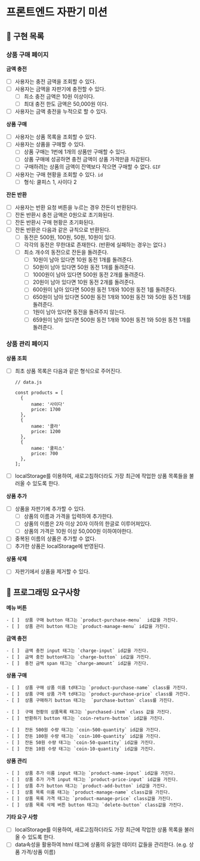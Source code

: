 # 프론트엔드 자판기 미션

## 📌 구현 목록

### 상품 구매 페이지

**금액 충전**

- [ ] 사용자는 충전 금액을 조회할 수 있다.
- [ ] 사용자는 금액을 자판기에 충전할 수 있다.
  - [ ] 최소 충전 금액은 10원 이상이다.
  - [ ] 최대 충전 한도 금액은 50,000원 이다.
- [ ] 사용자는 금액 충전을 누적으로 할 수 있다.

**상품 구매**

- [ ] 사용자는 상품 목록을 조회할 수 있다.
- [ ] 사용자는 상품을 구매할 수 있다.
  - [ ] 상품 구매는 1번에 1개의 상품만 구매할 수 있다.
  - [ ] 상품 구매에 성공하면 충전 금액이 상품 가격만큼 차감된다.
  - [ ] 구매하려는 상품의 금액이 잔액보다 작으면 구매할 수 없다. `GIF`
- [ ] 사용자는 구매 현황을 조회할 수 있다. `id`
  - [ ] 형식: 쿨피스 1, 사이다 2

**잔돈 반환**

- [ ] 사용자는 반환 요청 버튼을 누르는 경우 잔돈이 반환된다.
- [ ] 잔돈 반환시 충전 금액은 0원으로 초기화된다.
- [ ] 잔돈 반환시 구매 현황은 초기화된다.
- [ ] 잔돈 반환은 다음과 같은 규칙으로 반환된다.
  - [ ] 동전은 500원, 100원, 50원, 10원이 있다.
  - [ ] 각각의 동전은 무한대로 존재한다. (반환에 실패하는 경우는 없다.)
  - [ ] 최소 개수의 동전으로 잔돈을 돌려준다.
    - [ ] 10원이 남아 있다면 10원 동전 1개를 돌려준다.
    - [ ] 50원이 남아 있다면 50원 동전 1개를 돌려준다.
    - [ ] 1000원이 남아 있다면 500원 동전 2개를 돌려준다.
    - [ ] 20원이 남아 있다면 10원 동전 2개를 돌려준다.
    - [ ] 600원이 남아 있다면 500원 동전 1개와 100원 동전 1를 돌려준다.
    - [ ] 650원이 남아 있다면 500원 동전 1개와 100원 동전 1와 50원 동전 1개를 돌려준다.
    - [ ] 1원이 남아 있다면 동전을 돌려주지 않는다.
    - [ ] 659원이 남아 있다면 500원 동전 1개와 100원 동전 1와 50원 동전 1개를 돌려준다.

### 상품 관리 페이지

**상품 조회**

- [ ] 최초 상품 목록은 다음과 같은 형식으로 주어진다.

  ```tsx
  // data.js

  const products = [
  	{
  		name: '사이다'
  		price: 1700
  	},
  	{
  		name: '콜라'
  		price: 1200
  	},
  	{
  		name: '쿨피스'
  		price: 700
  	},
  ];
  ```

- [ ] localStorage를 이용하여, 새로고침하더라도 가장 최근에 작업한 상품 목록들을 불러올 수 있도록 한다.

**상품 추가**

- [ ] 상품을 자판기에 추가할 수 있다.
  - [ ] 상품의 이름과 가격을 입력하여 추가한다.
  - [ ] 상품의 이름은 2자 이상 20자 이하의 한글로 이루어져있다.
  - [ ] 상품의 가격은 10원 이상 50,000원 이하여야한다.
- [ ] 중복된 이름의 상품은 추가할 수 없다.
- [ ] 추가한 상품은 localStorage에 반영된다.

**상품 삭제**

- [ ] 자판기에서 상품을 제거할 수 있다.

## 📌 프로그래밍 요구사항

**메뉴 버튼**

    - [ ]  상품 구매 button 태그는 `product-purchase-menu`  id값을 가진다.
    - [ ]  상품 관리 button 태그는 `product-manage-menu` id값을 가진다.

**금액 충전**

    - [ ]  금액 충전 input 태그는 `charge-input` id값을 가진다.
    - [ ]  금액 충전 button태그는 `charge-button` id값을 가진다.
    - [ ]  충전 금액 span 태그는 `charge-amount` id값을 가진다.

**상품 구매**

    - [ ]  상품 구매 상품 이름 td태그는 `product-purchase-name` class를 가진다.
    - [ ]  상품 구매 상품 가격 td태그는 `product-purchase-price` class를 가진다.
    - [ ]  상품 구매하기 button 태그는  `purchase-button` class를 가진다.

    - [ ]  구매 현황의 상품목록 태그는 `purchased-item` class 값을 가진다.
    - [ ]  반환하기 button 태그는 `coin-return-button` id값을 가진다.

    - [ ]  잔돈 500원 수량 태그는 `coin-500-quantity` id값을 가진다.
    - [ ]  잔돈 100원 수량 태그는 `coin-100-quantity` id값을 가진다.
    - [ ]  잔돈 50원 수량 태그는 `coin-50-quantity` id값을 가진다.
    - [ ]  잔돈 10원 수량 태그는 `coin-10-quantity` id값을 가진다.

**상품 관리**

    - [ ]  상품 추가 이름 input 태그는 `product-name-input` id값을 가진다.
    - [ ]  상품 추가 가격 input 태그는 `product-price-input` id값을 가진다.
    - [ ]  상품 추가 button 태그는 `product-add-button` id값을 가진다.
    - [ ]  상품 목록 이름 태그는 `product-manage-name` class값을 가진다.
    - [ ]  상품 목록 가격 태그는 `product-manage-price` class값을 가진다.
    - [ ]  상품 목록 삭제 버튼 button 태그는 `delete-button` class값을 가진다.

**기타 요구 사항**

- [ ] localStorage를 이용하여, 새로고침하더라도 가장 최근에 작업한 상품 목록을 불러올 수 있도록 한다.
- [ ] data속성을 활용하여 html 태그에 상품의 유일한 데이터 값들을 관리한다. (e.g. 상품 가격/상품 이름)
